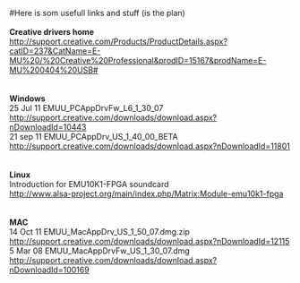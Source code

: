 #Here is som usefull links and stuff (is the plan)</br>
</br>
<b>Creative drivers home</b></br>
http://support.creative.com/Products/ProductDetails.aspx?catID=237&CatName=E-MU%20/%20Creative%20Professional&prodID=15167&prodName=E-MU%200404%20USB#</br>
</br>
</br>
<b>Windows</b></br>
25 Jul 11 EMUU_PCAppDrvFw_L6_1_30_07</br>
http://support.creative.com/downloads/download.aspx?nDownloadId=10443</br>
21 sep 11 EMUU_PCAppDrv_US_1_40_00_BETA</br>
http://support.creative.com/downloads/download.aspx?nDownloadId=11801</br>
</br></br>
<b>Linux</b></br>
Introduction for EMU10K1-FPGA soundcard</br>
http://www.alsa-project.org/main/index.php/Matrix:Module-emu10k1-fpga</br>
</br>
</br>
<b>MAC</b></br>
14 Oct 11 EMUU_MacAppDrv_US_1_50_07.dmg.zip</br>
http://support.creative.com/downloads/download.aspx?nDownloadId=12115</br>
 5 Mar 08 EMUU_MacAppDrvFw_US_1_30_07.dmg</br>
http://support.creative.com/downloads/download.aspx?nDownloadId=100169</br>
